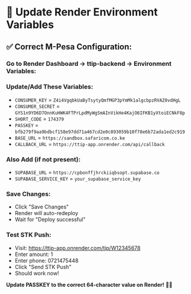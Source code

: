 # 🔧 Update Render Environment Variables

## ✅ **Correct M-Pesa Configuration:**

### **Go to Render Dashboard → ttip-backend → Environment Variables:**

### **Update/Add These Variables:**
- `CONSUMER_KEY` = `Z4i4VgqbkUaByTsytyQmfMGP3pYmMk1algcbpzRVAZ0vdHgL`
- `CONSUMER_SECRET` = `GYS1n9YD6D7OnnKuHWK4FTPrLpdMyWgSmAInVikHe4KajO6IFKB1yXtoiECNkF8p`
- `SHORT_CODE` = `174379`
- `PASSKEY` = `bfb279f9aa9bdbcf158e97dd71a467cd2e0c893059b10f78e6b72ada1ed2c919`
- `BASE_URL` = `https://sandbox.safaricom.co.ke`
- `CALLBACK_URL` = `https://ttip-app.onrender.com/api/callback`

### **Also Add (if not present):**
- `SUPABASE_URL` = `https://cpbonffjhrckiiqbsopt.supabase.co`
- `SUPABASE_SERVICE_KEY` = `your_supabase_service_key`

### **Save Changes:**
- Click "Save Changes"
- Render will auto-redeploy
- Wait for "Deploy successful"

### **Test STK Push:**
- Visit: https://ttip-app.onrender.com/tip/W12345678
- Enter amount: 1
- Enter phone: 0721475448
- Click "Send STK Push"
- Should work now!

**Update PASSKEY to the correct 64-character value on Render!** 🔧📱